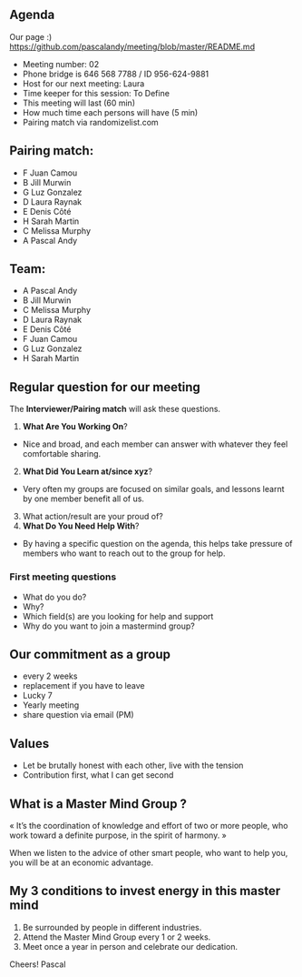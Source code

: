 ## Agenda

Our page :)<br>
https://github.com/pascalandy/meeting/blob/master/README.md

- Meeting number: 02
- Phone bridge is 646 568 7788 / ID 956-624-9881
- Host for our next meeting: Laura
- Time keeper for this session: To Define
- This meeting will last (60 min)
- How much time each persons will have (5 min)
- Pairing match via randomizelist.com

## Pairing match:

- F Juan Camou
- B Jill Murwin
- G Luz Gonzalez
- D Laura Raynak
- E Denis Côté
- H Sarah Martin
- C Melissa Murphy
- A Pascal Andy

## Team:

- A Pascal Andy
- B Jill Murwin
- C Melissa Murphy
- D Laura Raynak
- E Denis Côté
- F Juan Camou
- G Luz Gonzalez
- H Sarah Martin

## Regular question for our meeting

The **Interviewer/Pairing match** will ask these questions.

1. **What Are You Working On**? 
- Nice and broad, and each member can answer with whatever they feel comfortable sharing.
2. **What Did You Learn at/since xyz**? 
- Very often my groups are focused on similar goals, and lessons learnt by one member benefit all of us.
3. What action/result are your proud of?
4. **What Do You Need Help With**?
- By having a specific question on the agenda, this helps take pressure of members who want to reach out to the group for help.

### First meeting questions

- What do you do?
- Why?
- Which field(s) are you looking for help and support
- Why do you want to join a mastermind group?

## Our commitment as a group
- every 2 weeks
- replacement if you have to leave
- Lucky 7
- Yearly meeting
- share question via email (PM)

## Values
- Let be brutally honest with each other, live with the tension
- Contribution first, what I can get second

## What is a Master Mind Group ? 
« It’s the coordination of knowledge and effort of two or more people, who work toward a definite purpose, in the spirit of harmony. »

When we listen to the advice of other smart people, who want to help you, you will be at an economic advantage.

## My 3 conditions to invest energy in this master mind
1. Be surrounded by people in different industries.
2. Attend the Master Mind Group every 1 or 2 weeks.
3. Meet once a year in person and celebrate our dedication.

Cheers!
Pascal

